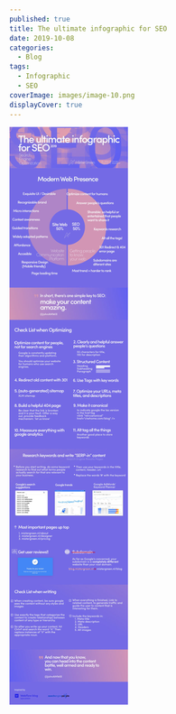 ```yaml
---
published: true
title: The ultimate infographic for SEO
date: 2019-10-08
categories:
  - Blog
tags:
  - Infographic
  - SEO
coverImage: images/image-10.png
displayCover: true
---
```


![](./images/infographic-seo.jpg)
